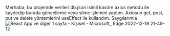 Merhaba; bu projemde verileri db.json isimli kasöre axios metodu ile kaydedip burada güncelleme veya silme işlemini yaptım. Axiosun get, post, put ve delete yöntemlerini useEffect ile kullandım.
Saygılarımla
![React App ve diğer 1 sayfa - Kişisel - Microsoft_ Edge 2022-12-19 21-49-12](https://user-images.githubusercontent.com/114434307/209570010-860b6dd5-10e8-4530-a75c-3039035dac19.gif)
